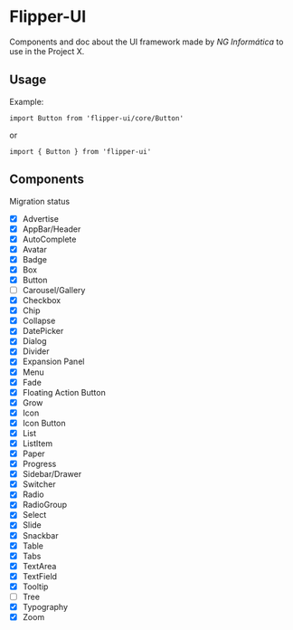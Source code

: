 # Flipper-UI

Components and doc about the UI framework made by *NG Informática* to use in the Project X.

## Usage

Example:

`import Button from 'flipper-ui/core/Button'`

or

`import { Button } from 'flipper-ui'`

## Components

Migration status

- [x] Advertise
- [x] AppBar/Header
- [x] AutoComplete
- [x] Avatar
- [x] Badge
- [x] Box
- [x] Button
- [ ] Carousel/Gallery
- [x] Checkbox
- [x] Chip
- [x] Collapse
- [x] DatePicker
- [x] Dialog
- [x] Divider
- [x] Expansion Panel
- [x] Menu
- [x] Fade
- [x] Floating Action Button
- [x] Grow
- [x] Icon
- [x] Icon Button
- [x] List
- [x] ListItem
- [x] Paper
- [x] Progress
- [x] Sidebar/Drawer
- [x] Switcher
- [x] Radio
- [x] RadioGroup
- [x] Select
- [x] Slide
- [x] Snackbar
- [x] Table
- [x] Tabs
- [x] TextArea
- [x] TextField
- [x] Tooltip
- [ ] Tree
- [x] Typography
- [x] Zoom

